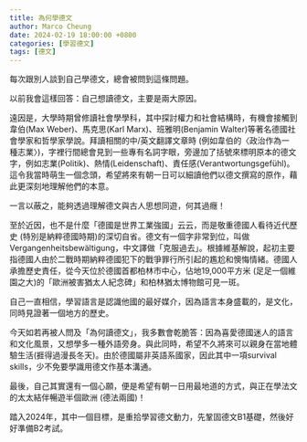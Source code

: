 ```yaml
---
title: 為何學德文
author: Marco Cheung
date: 2024-02-19 18:00:00 +0800
categories: [學習德文]
tags: [德文]
---
```


每次跟別人談到自己學德文，總會被問到這條問題。

以前我會這樣回答：自己想讀德文，主要是兩大原因。

遠因是，大學時期曾修讀社會學學科，其中探討權力和社會結構時，有機會接觸到韋伯(Max Weber)、馬克思(Karl Marx)、班雅明(Benjamin Walter)等著名德國社會學家和哲學家學說。拜讀相關的中/英文翻譯文章時 (例如韋伯的〈政治作為一種志業〉)，字裡行間總會見到一些專有名詞字眼，旁邊加了括號來標明原本的德文字，例如志業(Politik)、熱情(Leidenschaft)、責任感(Verantwortungsgefühl)。這令我當時萌生一個念頭，希望將來有朝一日可以細讀他們以德文撰寫的原作，藉此更深刻地理解他們的本意。

一言以蔽之，能夠透過理解德文與古人思想同遊，何其過癮！

至於近因，也不是什麼「德國是世界工業強國」云云，而是敬重德國人看待近代歷史 (特別是納粹德國時期)的深切自省。德文有一個字非常到位，叫做Vergangenheitsbewältigung，中文譯做「克服過去」。根據維基解說，起初主要指德國人由於二戰時期納粹德國犯下的戰爭罪行所引起的尷尬和懊悔情緒。德國人承擔歷史責任，從今天位於德國首都柏林市中心，佔地19,000平方米
(足足一個維園之大)的「歐洲被害猶太人紀念碑」和柏林猶太博物館可見一斑。

自己一直相信，學習語言是認識他國的最好媒介，因為語言本身盛載的，是文化，同時見證著一個地方的歷史。

今天如若再被人問及「為何讀德文」，我多數會乾脆答：因為喜愛德國迷人的語言和文化風景，又想學多一種外語旁身。與此同時，希望不久將來可以親身在當地體驗生活(捱得過漫長冬天)。由於德國屬非英語系國家，因此其中一項survival skills，少不免要學識用德文作基本溝通。

最後，自己其實還有一個心願，便是希望有朝一日用最地道的方式，與正在學法文的太太結伴暢遊半個歐洲 (德法兩國)！

踏入2024年，其中一個目標，是重拾學習德文動力，先鞏固德文B1基礎，然後好好準備B2考試。

